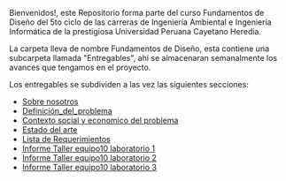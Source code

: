 Bienvenidos!, este Repositorio forma parte del curso Fundamentos de Diseño del 5to ciclo de las carreras de Ingeniería Ambiental e Ingeniería Informática de la prestigiosa Universidad Peruana Cayetano Heredia.

La carpeta lleva de nombre Fundamentos de Diseño, esta contiene una subcarpeta llamada "Entregables", ahí se almacenaran semanalmente los avances que tengamos en el proyecto.

Los entregables se subdividen a las vez las siguientes secciones:

- [Sobre nosotros](https://github.com/JefHuiza/Fundamentos-de-Dise-o/blob/main/Fundamentos_de_Dise%C3%B1o/Entregables/Sobre_nosotros.md)
- [Definición_del_problema](https://github.com/JefHuiza/Fundamentos-de-Dise-o/blob/507316da3b31cd48a533597adc40d76e28dcd76e/Fundamentos_de_Dise%C3%B1o/Entregables/Definici%C3%B3n-del-Problema.md)
- [Contexto social y economico del problema](https://github.com/JefHuiza/Fundamentos-de-Dise-o/blob/main/Fundamentos_de_Dise%C3%B1o/Entregables/Contexto-Social-y-Econ%C3%B3mico.md)
- [Estado del arte](https://github.com/JefHuiza/Fundamentos-de-Dise-o/blob/b808e377a76c393e321289f731b03e8199c5c3bd/Fundamentos_de_Dise%C3%B1o/Entregables/Estado_de_Arte.md)
- [Lista de Requerimientos](https://github.com/JefHuiza/Fundamentos-de-Dise-o/blob/a413958f6a6a3e6ec56ab080e221bc032a60fc37/Fundamentos_de_Dise%C3%B1o/Entregables/Lista_de_Requerimientos.md)
- [Informe Taller equipo10 laboratorio 1](https://github.com/JefHuiza/Fundamentos-de-Dise-o/blob/main/Fundamentos_de_Dise%C3%B1o/Entregables/Informe-Taller-equipo10-Lab.md)
- [Informe Taller equipo10 laboratorio 2](https://github.com/JefHuiza/Fundamentos-de-Dise-o/blob/19f41eab522f964a509af359af68306e28faf45c/Fundamentos_de_Dise%C3%B1o/Talleres/T02%20Ejercicios_fund_Electr%C3%B3nica.md)
- [Informe Taller equipo10 laboratorio 3](https://github.com/JefHuiza/Fundamentos-de-Dise-o/blob/b37ac6ff50b7930de4606f1caca57c6093a5aba1/Fundamentos_de_Dise%C3%B1o/Talleres/T03%20Ejercicios_fund_Electr%C3%B3nica_II.md)

